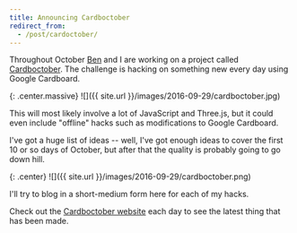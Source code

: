 ```yaml
---
title: Announcing Cardboctober
redirect_from:
  - /post/cardoctober/
---
```


Throughout October [Ben](https://twitter.com/benjaminbenben) and I are working on a project called [Cardboctober](https://cardboctober.xyz). The challenge is hacking on something new every day using Google Cardboard.

<!-- more -->

{: .center.massive}
![]({{ site.url }}/images/2016-09-29/cardboctober.jpg)

This will most likely involve a lot of JavaScript and Three.js, but it could even include "offline" hacks such as modifications to Google Cardboard.

I've got a huge list of ideas -- well, I've got enough ideas to cover the first 10 or so days of October, but after that the quality is probably going to go down hill.

{: .center}
![]({{ site.url }}/images/2016-09-29/cardboctober.png)

I'll try to blog in a short-medium form here for each of my hacks.

Check out the [Cardboctober website](https://cardboctober.xyz) each day to see the latest thing that has been made.

